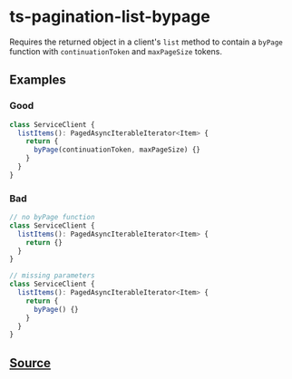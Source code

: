 # ts-pagination-list-bypage

Requires the returned object in a client's `list` method to contain a `byPage` function with `continuationToken` and `maxPageSize` tokens.

## Examples

### Good

```ts
class ServiceClient {
  listItems(): PagedAsyncIterableIterator<Item> {
    return {
      byPage(continuationToken, maxPageSize) {}
    }
  }
}
```

### Bad

```ts
// no byPage function
class ServiceClient {
  listItems(): PagedAsyncIterableIterator<Item> {
    return {}
  }
}
```

```ts
// missing parameters
class ServiceClient {
  listItems(): PagedAsyncIterableIterator<Item> {
    return {
      byPage() {}
    }
  }
}
```

## [Source](https://azuresdkspecs.z5.web.core.windows.net/TypeScriptSpec.html#ts-pagination-list-bypage)
